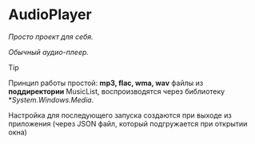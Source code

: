 # AudioPlayer

*Просто проект для себя.*

*Обычный аудио-плеер.*

>[!TIP]
>Принцип работы простой: **mp3, flac, wma, wav** файлы из **поддиректории** MusicList,
>воспроизводятся через библиотеку **System.Windows.Media*.
>
>Настройка для последующего запуска создаются при выходе из приложения (через JSON файл,
>который подгружается при открытии окна) 
